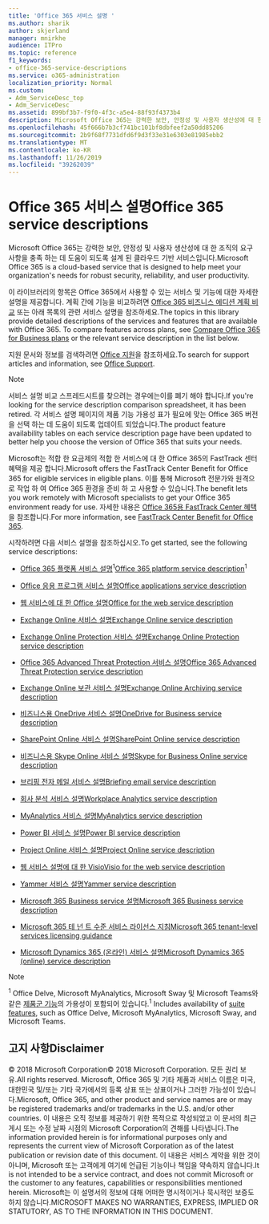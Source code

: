 ```yaml
---
title: 'Office 365 서비스 설명 '
ms.author: sharik
author: skjerland
manager: mnirkhe
audience: ITPro
ms.topic: reference
f1_keywords:
- office-365-service-descriptions
ms.service: o365-administration
localization_priority: Normal
ms.custom:
- Adm_ServiceDesc_top
- Adm_ServiceDesc
ms.assetid: 899bf3b7-f9f0-4f3c-a5e4-88f93f4373b4
description: Microsoft Office 365는 강력한 보안, 안정성 및 사용자 생산성에 대 한 조직의 요구 사항을 충족 하는 데 도움이 되도록 설계 된 클라우드 기반 서비스입니다.
ms.openlocfilehash: 45f666b7b3cf741bc101bf8dbfeef2a50dd85206
ms.sourcegitcommit: 2b9f68f7731dfd6f9d3f33e31e6303e81985ebb2
ms.translationtype: MT
ms.contentlocale: ko-KR
ms.lasthandoff: 11/26/2019
ms.locfileid: "39262039"
---
```

# <a name="office-365-service-descriptions"></a><span data-ttu-id="bae6e-103">Office 365 서비스 설명</span><span class="sxs-lookup"><span data-stu-id="bae6e-103">Office 365 service descriptions</span></span> 

<span data-ttu-id="bae6e-104">Microsoft Office 365는 강력한 보안, 안정성 및 사용자 생산성에 대 한 조직의 요구 사항을 충족 하는 데 도움이 되도록 설계 된 클라우드 기반 서비스입니다.</span><span class="sxs-lookup"><span data-stu-id="bae6e-104">Microsoft Office 365 is a cloud-based service that is designed to help meet your organization's needs for robust security, reliability, and user productivity.</span></span> 
  
<span data-ttu-id="bae6e-p101">이 라이브러리의 항목은 Office 365에서 사용할 수 있는 서비스 및 기능에 대한 자세한 설명을 제공합니다. 계획 간에 기능을 비교하려면 [Office 365 비즈니스 에디션 계획 비교](https://go.microsoft.com/fwlink/?LinkID=799177&amp;clcid=0x409) 또는 아래 목록의 관련 서비스 설명을 참조하세요.</span><span class="sxs-lookup"><span data-stu-id="bae6e-p101">The topics in this library provide detailed descriptions of the services and features that are available with Office 365. To compare features across plans, see [Compare Office 365 for Business plans](https://go.microsoft.com/fwlink/?LinkID=799177&amp;clcid=0x409) or the relevant service description in the list below.</span></span> 
  
<span data-ttu-id="bae6e-107">지원 문서와 정보를 검색하려면 [Office 지원](https://support.office.com/)을 참조하세요.</span><span class="sxs-lookup"><span data-stu-id="bae6e-107">To search for support articles and information, see [Office Support](https://support.office.com/).</span></span>
  
> [!NOTE]
> <span data-ttu-id="bae6e-108">서비스 설명 비교 스프레드시트를 찾으려는 경우에는이를 폐기 해야 합니다.</span><span class="sxs-lookup"><span data-stu-id="bae6e-108">If you're looking for the service description comparison spreadsheet, it has been retired.</span></span> <span data-ttu-id="bae6e-109">각 서비스 설명 페이지의 제품 기능 가용성 표가 필요에 맞는 Office 365 버전을 선택 하는 데 도움이 되도록 업데이트 되었습니다.</span><span class="sxs-lookup"><span data-stu-id="bae6e-109">The product feature availability tables on each service description page have been updated to better help you choose the version of Office 365 that suits your needs.</span></span> 
  
<span data-ttu-id="bae6e-110">Microsoft는 적합 한 요금제의 적합 한 서비스에 대 한 Office 365의 FastTrack 센터 혜택을 제공 합니다.</span><span class="sxs-lookup"><span data-stu-id="bae6e-110">Microsoft offers the FastTrack Center Benefit for Office 365 for eligible services in eligible plans.</span></span> <span data-ttu-id="bae6e-111">이를 통해 Microsoft 전문가와 원격으로 작업 하 여 Office 365 환경을 준비 하 고 사용할 수 있습니다.</span><span class="sxs-lookup"><span data-stu-id="bae6e-111">The benefit lets you work remotely with Microsoft specialists to get your Office 365 environment ready for use.</span></span> <span data-ttu-id="bae6e-112">자세한 내용은 [Office 365용 FastTrack Center 혜택](https://docs.microsoft.com/fasttrack/O365-fasttrack-benefit-for-office-365)을 참조합니다.</span><span class="sxs-lookup"><span data-stu-id="bae6e-112">For more information, see [FastTrack Center Benefit for Office 365](https://docs.microsoft.com/fasttrack/O365-fasttrack-benefit-for-office-365).</span></span>
  
<span data-ttu-id="bae6e-113">시작하려면 다음 서비스 설명을 참조하십시오.</span><span class="sxs-lookup"><span data-stu-id="bae6e-113">To get started, see the following service descriptions:</span></span>
  
- <span data-ttu-id="bae6e-114">[Office 365 플랫폼 서비스 설명](office-365-platform-service-description/office-365-platform-service-description.md)<sup>1</sup></span><span class="sxs-lookup"><span data-stu-id="bae6e-114">[Office 365 platform service description](office-365-platform-service-description/office-365-platform-service-description.md)<sup>1</sup></span></span>
    
- [<span data-ttu-id="bae6e-115">Office 응용 프로그램 서비스 설명</span><span class="sxs-lookup"><span data-stu-id="bae6e-115">Office applications service description</span></span>](office-applications-service-description/office-applications-service-description.md)
    
- [<span data-ttu-id="bae6e-116">웹 서비스에 대 한 Office 설명</span><span class="sxs-lookup"><span data-stu-id="bae6e-116">Office for the web service description</span></span>](office-online-service-description/office-online-service-description.md)
    
- [<span data-ttu-id="bae6e-117">Exchange Online 서비스 설명</span><span class="sxs-lookup"><span data-stu-id="bae6e-117">Exchange Online service description</span></span>](exchange-online-service-description/exchange-online-service-description.md)
    
- [<span data-ttu-id="bae6e-118">Exchange Online Protection 서비스 설명</span><span class="sxs-lookup"><span data-stu-id="bae6e-118">Exchange Online Protection service description</span></span>](exchange-online-protection-service-description/exchange-online-protection-service-description.md)
    
- [<span data-ttu-id="bae6e-119">Office 365 Advanced Threat Protection 서비스 설명</span><span class="sxs-lookup"><span data-stu-id="bae6e-119">Office 365 Advanced Threat Protection service description</span></span>](office-365-advanced-threat-protection-service-description.md)
    
- [<span data-ttu-id="bae6e-120">Exchange Online 보관 서비스 설명</span><span class="sxs-lookup"><span data-stu-id="bae6e-120">Exchange Online Archiving service description</span></span>](exchange-online-archiving-service-description/exchange-online-archiving-service-description.md)
    
- [<span data-ttu-id="bae6e-121">비즈니스용 OneDrive 서비스 설명</span><span class="sxs-lookup"><span data-stu-id="bae6e-121">OneDrive for Business service description</span></span>](onedrive-for-business-service-description.md)
    
- [<span data-ttu-id="bae6e-122">SharePoint Online 서비스 설명</span><span class="sxs-lookup"><span data-stu-id="bae6e-122">SharePoint Online service description</span></span>](sharepoint-online-service-description/sharepoint-online-service-description.md)
    
- [<span data-ttu-id="bae6e-123">비즈니스용 Skype Online 서비스 설명</span><span class="sxs-lookup"><span data-stu-id="bae6e-123">Skype for Business Online service description</span></span>](skype-for-business-online-service-description/skype-for-business-online-service-description.md)
    
- [<span data-ttu-id="bae6e-124">브리핑 전자 메일 서비스 설명</span><span class="sxs-lookup"><span data-stu-id="bae6e-124">Briefing email service description</span></span>](briefing-service-description.md)

- [<span data-ttu-id="bae6e-125">회사 분석 서비스 설명</span><span class="sxs-lookup"><span data-stu-id="bae6e-125">Workplace Analytics service description</span></span>](workplace-analytics-service-description.md)

- [<span data-ttu-id="bae6e-126">MyAnalytics 서비스 설명</span><span class="sxs-lookup"><span data-stu-id="bae6e-126">MyAnalytics service description</span></span>](mya-service-description.md)
    
- [<span data-ttu-id="bae6e-127">Power BI 서비스 설명</span><span class="sxs-lookup"><span data-stu-id="bae6e-127">Power BI service description</span></span>](power-bi-service-description.md)
    
- [<span data-ttu-id="bae6e-128">Project Online 서비스 설명</span><span class="sxs-lookup"><span data-stu-id="bae6e-128">Project Online service description</span></span>](project-online-service-description/project-online-service-description.md)
    
- [<span data-ttu-id="bae6e-129">웹 서비스 설명에 대 한 Visio</span><span class="sxs-lookup"><span data-stu-id="bae6e-129">Visio for the web service description</span></span>](visio-online-service-description/visio-online-service-description.md)
    
- [<span data-ttu-id="bae6e-130">Yammer 서비스 설명</span><span class="sxs-lookup"><span data-stu-id="bae6e-130">Yammer service description</span></span>](yammer-service-description/yammer-service-description.md)

- [<span data-ttu-id="bae6e-131">Microsoft 365 Business service 설명</span><span class="sxs-lookup"><span data-stu-id="bae6e-131">Microsoft 365 Business service description</span></span>](microsoft-365-service-descriptions/microsoft-365-business-service-description.md)

- [<span data-ttu-id="bae6e-132">Microsoft 365 테 넌 트 수준 서비스 라이선스 지침</span><span class="sxs-lookup"><span data-stu-id="bae6e-132">Microsoft 365 tenant-level services licensing guidance</span></span>](microsoft-365-service-descriptions/microsoft-365-tenantlevel-services-licensing-guidance/microsoft-365-tenantlevel-services-licensing-guidance.md)
    
- [<span data-ttu-id="bae6e-133">Microsoft Dynamics 365 (온라인) 서비스 설명</span><span class="sxs-lookup"><span data-stu-id="bae6e-133">Microsoft Dynamics 365 (online) service description</span></span>](microsoft-dynamics-365-online-service-description.md)
    
> [!NOTE]
> <span data-ttu-id="bae6e-134"><sup>1</sup> Office Delve, Microsoft MyAnalytics, Microsoft Sway 및 Microsoft Teams와 같은 [제품군 기능](https://docs.microsoft.com/office365/servicedescriptions/office-365-platform-service-description/office-365-suite-features)의 가용성이 포함되어 있습니다.</span><span class="sxs-lookup"><span data-stu-id="bae6e-134"><sup>1</sup> Includes availability of [suite features](https://docs.microsoft.com/office365/servicedescriptions/office-365-platform-service-description/office-365-suite-features), such as Office Delve, Microsoft MyAnalytics, Microsoft Sway, and Microsoft Teams.</span></span>
  
## <a name="disclaimer"></a><span data-ttu-id="bae6e-135">고지 사항</span><span class="sxs-lookup"><span data-stu-id="bae6e-135">Disclaimer</span></span>

<span data-ttu-id="bae6e-136">© 2018 Microsoft Corporation</span><span class="sxs-lookup"><span data-stu-id="bae6e-136">© 2018 Microsoft Corporation.</span></span> <span data-ttu-id="bae6e-137">모든 권리 보유.</span><span class="sxs-lookup"><span data-stu-id="bae6e-137">All rights reserved.</span></span> <span data-ttu-id="bae6e-138">Microsoft, Office 365 및 기타 제품과 서비스 이름은 미국, 대한민국 및/또는 기타 국가에서의 등록 상표 또는 상표이거나 그러한 가능성이 있습니다.</span><span class="sxs-lookup"><span data-stu-id="bae6e-138">Microsoft, Office 365, and other product and service names are or may be registered trademarks and/or trademarks in the U.S. and/or other countries.</span></span> <span data-ttu-id="bae6e-139">이 내용은 오직 정보를 제공하기 위한 목적으로 작성되었고 이 문서의 최근 게시 또는 수정 날짜 시점의 Microsoft Corporation의 견해를 나타냅니다.</span><span class="sxs-lookup"><span data-stu-id="bae6e-139">The information provided herein is for informational purposes only and represents the current view of Microsoft Corporation as of the latest publication or revision date of this document.</span></span> <span data-ttu-id="bae6e-140">이 내용은 서비스 계약을 위한 것이 아니며, Microsoft 또는 고객에게 여기에 언급된 기능이나 책임을 약속하지 않습니다.</span><span class="sxs-lookup"><span data-stu-id="bae6e-140">It is not intended to be a service contract, and does not commit Microsoft or the customer to any features, capabilities or responsibilities mentioned herein.</span></span> <span data-ttu-id="bae6e-141">Microsoft는 이 설명서의 정보에 대해 어떠한 명시적이거나 묵시적인 보증도 하지 않습니다.</span><span class="sxs-lookup"><span data-stu-id="bae6e-141">MICROSOFT MAKES NO WARRANTIES, EXPRESS, IMPLIED OR STATUTORY, AS TO THE INFORMATION IN THIS DOCUMENT.</span></span> 
  
